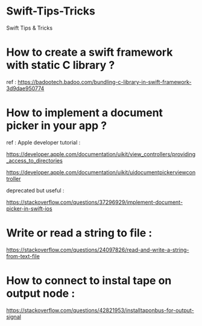 # Swift-Tips-Tricks
Swift Tips &amp; Tricks




# How to create a swift framework with static C library ? 



ref : 
 https://badootech.badoo.com/bundling-c-library-in-swift-framework-3d9dae950774
 
 
# How to implement a document picker in your app ? 

ref : 
Apple developer tutorial :

https://developer.apple.com/documentation/uikit/view_controllers/providing_access_to_directories

https://developer.apple.com/documentation/uikit/uidocumentpickerviewcontroller

deprecated but useful : 

https://stackoverflow.com/questions/37296929/implement-document-picker-in-swift-ios


# Write or read a string to file : 

https://stackoverflow.com/questions/24097826/read-and-write-a-string-from-text-file



# How to connect to instal tape on output node : 

https://stackoverflow.com/questions/42821953/installtaponbus-for-output-signal

